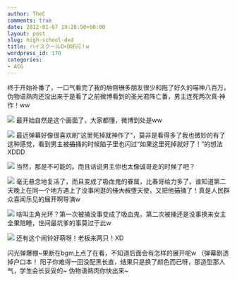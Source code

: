 ```yaml
---
author: TheC
comments: true
date: 2012-01-07 19:28:50+00:00
layout: post
slug: high-school-dxd
title: ハイスクールD×D好闪！w
wordpress_id: 170
categories:
- ACG
---
```


终于开始补番了，一口气看完了我的<del>后宫很多</del>朋友很少和拖了好久的喵神八百万，伪物语熟肉还没出来于是看了之前微博看到的圣光君阵亡番，男主连死两次真·神作！ww<!-- more -->

[![](http://thec.me/wp-content/uploads/2012/01/NAPWRD11DNBNUP72DN249-300x212.jpg)](http://thec.me/wp-content/uploads/2012/01/NAPWRD11DNBNUP72DN249.jpg)
最开始自然是这个画面了，大家都懂，微博到处是ww

[![](http://thec.me/wp-content/uploads/2012/01/1-300x213.jpg)](http://thec.me/wp-content/uploads/2012/01/1.jpg)
最近弹幕好像很喜欢刷”这里死掉就神作了“，莫非是看得多了我也微妙的有了这种感觉，看到男主被<del>插</del>捅的时候脑子里也闪过“如果这里死掉就好了！”的想法XDDD

[![](http://thec.me/wp-content/uploads/2012/01/A5CGJRZDB09B008RJUFO9-300x218.jpg)](http://thec.me/wp-content/uploads/2012/01/A5CGJRZDB09B008RJUFO9.jpg)
当然，那是不可能的。而且话说男主你也太像诚哥走的时候了吧？

[![](http://thec.me/wp-content/uploads/2012/01/J63SP2R4V27XZOOU-300x212.jpg)](http://thec.me/wp-content/uploads/2012/01/J63SP2R4V27XZOOU.jpg)
毫无悬念地复活了，而且变成了吸血鬼的眷属，比春哥给力多了。谁知道第二天晚上在同一个地方遇上了没事闲逛的<del>怪大叔</del>堕天使，又把他<del>插</del>捅了！真是人民群众喜闻乐见的展开啊导演w

[![](http://thec.me/wp-content/uploads/2012/01/2-300x210.jpg)](http://thec.me/wp-content/uploads/2012/01/2.jpg)
啥叫主角光环？第一次被捅没事变成了吸血鬼，第二次被捅还是没事换来女主全果陪睡，世间最坑爹的事莫过于此w

[![](http://thec.me/wp-content/uploads/2012/01/ZEWOA7GTRZP8WHHA2@3J-300x208.jpg)](http://thec.me/wp-content/uploads/2012/01/ZEWOA7GTRZP8WHHA2@3J.jpg)
还有这个闹铃好萌呀！老板来两只！XD

闪光弹爆棚~果断在bgm上点了在看，不知道后面会有怎样的展开呢w （弹幕剧透掉户口本！
阳子你难得一回没配黑长直，结果只是换了颜色而已呀，那造型那人气，学生会长妥妥的~
伪物语熟肉你快出来~
